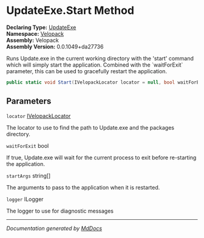 ﻿<!--  
  <auto-generated>   
    The contents of this file were generated by a tool.  
    Changes to this file may be list if the file is regenerated  
  </auto-generated>   
-->

# UpdateExe.Start Method

**Declaring Type:** [UpdateExe](../index.md)  
**Namespace:** [Velopack](../../index.md)  
**Assembly:** Velopack  
**Assembly Version:** 0.0.1049+da27736

Runs Update.exe in the current working directory with the 'start' command which will simply start the application. Combined with the \`waitForExit\` parameter, this can be used to gracefully restart the application.

```csharp
public static void Start(IVelopackLocator locator = null, bool waitForExit = true, string[] startArgs = null, ILogger logger = null);
```

## Parameters

`locator`  [IVelopackLocator](../../Locators/IVelopackLocator/index.md)

The locator to use to find the path to Update.exe and the packages directory.

`waitForExit`  bool

If true, Update.exe will wait for the current process to exit before re\-starting the application.

`startArgs`  string\[\]

The arguments to pass to the application when it is restarted.

`logger`  ILogger

The logger to use for diagnostic messages

___

*Documentation generated by [MdDocs](https://github.com/ap0llo/mddocs)*
